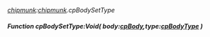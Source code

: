 _[chipmunk](../../modules/chipmunk/chipmunk-module.md):[chipmunk](../../modules/chipmunk/chipmunk-module.md).cpBodySetType_
##### Function cpBodySetType:Void( body:[cpBody](../../modules/chipmunk/chipmunk-cpbody.md),type:[cpBodyType](../../modules/chipmunk/chipmunk-cpbodytype.md) )
